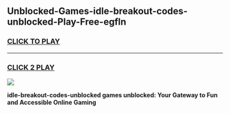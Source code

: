 
## Unblocked-Games-idle-breakout-codes-unblocked-Play-Free-egfln
<h3>
<a href="https://premium76.site?title=idle-breakout-codes-unblocked&ref=20M">CLICK TO PLAY</a></h3>
<hr>

<h3>
<a href="https://premium76.site?title=idle-breakout-codes-unblocked&ref=20M">CLICK 2 PLAY</a>
  
</h3>

<a href="https://premium76.site?title=idle-breakout-codes-unblocked&ref=19M"><img src="https://clearcache.store/games.png"></a>


**idle-breakout-codes-unblocked games unblocked: Your Gateway to Fun and Accessible Online Gaming**

